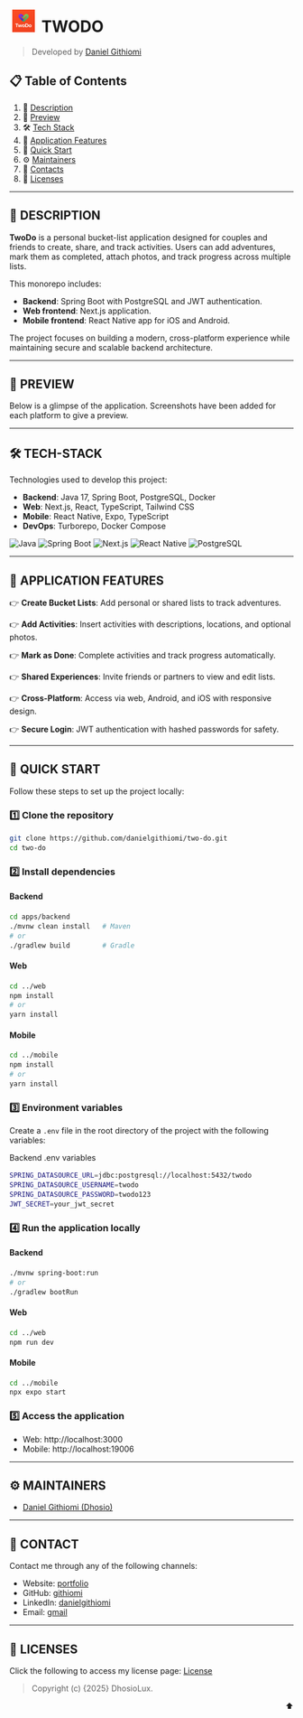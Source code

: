 <a id="readme-top"></a>

# [<img src="./app_logo.png" height="40" style="margin:0 5px" alt="TwoDo Logo"/>](https://github.com/danielgithiomi/two-do) TWODO

> Developed by <a href="https://github.com/danielgithiomi">Daniel Githiomi</a>

## 📋 <a name="table">Table of Contents</a>

1. 🤖 [Description](#-description)
2. 👀 [Preview](#-preview)
3. 🛠 [Tech Stack](#-tech-stack)
4. 🔋 [Application Features](#-application-features)
5. 🤸 [Quick Start](#-quick-start)
6. ⚙️ [Maintainers](#-maintainers)
7. 📱 [Contacts](#-contact)
8. 🪪 [Licenses](#-licenses)

---

## 🤖 DESCRIPTION

**TwoDo** is a personal bucket-list application designed for couples and friends to create, share, and track activities. Users can add adventures, mark them as completed, attach photos, and track progress across multiple lists.

This monorepo includes:

- **Backend**: Spring Boot with PostgreSQL and JWT authentication.
- **Web frontend**: Next.js application.
- **Mobile frontend**: React Native app for iOS and Android.

The project focuses on building a modern, cross-platform experience while maintaining secure and scalable backend architecture.

---

## 👀 PREVIEW

Below is a glimpse of the application. Screenshots have been added for each platform to give a preview.

<!-- ![Web Preview](web/public/screenshot.png)
![Mobile Preview](mobile/assets/screenshot.png) -->

---

## 🛠 TECH-STACK

Technologies used to develop this project:

- **Backend**: Java 17, Spring Boot, PostgreSQL, Docker
- **Web**: Next.js, React, TypeScript, Tailwind CSS
- **Mobile**: React Native, Expo, TypeScript
- **DevOps**: Turborepo, Docker Compose

<div>
  <img src="https://img.shields.io/badge/-Java_17-black?style=for-the-badge&logo=java&logoColor=white" alt="Java" />
  <img src="https://img.shields.io/badge/-SpringBoot-green?style=for-the-badge&logo=springboot&logoColor=white" alt="Spring Boot" />
  <img src="https://img.shields.io/badge/-Next.js-black?style=for-the-badge&logo=next.js&logoColor=white" alt="Next.js" />
  <img src="https://img.shields.io/badge/-React_Native-blue?style=for-the-badge&logo=react&logoColor=white" alt="React Native" />
  <img src="https://img.shields.io/badge/-PostgreSQL-blue?style=for-the-badge&logo=postgresql&logoColor=white" alt="PostgreSQL" />
</div>

---

## 🔋 APPLICATION FEATURES

👉 **Create Bucket Lists**: Add personal or shared lists to track adventures.

👉 **Add Activities**: Insert activities with descriptions, locations, and optional photos.

👉 **Mark as Done**: Complete activities and track progress automatically.

👉 **Shared Experiences**: Invite friends or partners to view and edit lists.

👉 **Cross-Platform**: Access via web, Android, and iOS with responsive design.

👉 **Secure Login**: JWT authentication with hashed passwords for safety.

---

## 🤸 QUICK START

Follow these steps to set up the project locally:

### 1️⃣ Clone the repository

```bash
git clone https://github.com/danielgithiomi/two-do.git
cd two-do
```

### 2️⃣ Install dependencies

#### Backend

```bash
cd apps/backend
./mvnw clean install   # Maven
# or
./gradlew build        # Gradle
```

#### Web

```bash
cd ../web
npm install
# or
yarn install
```

#### Mobile

```bash
cd ../mobile
npm install
# or
yarn install
```

### 3️⃣ Environment variables

Create a `.env` file in the root directory of the project with the following variables:

Backend .env variables

```bash
SPRING_DATASOURCE_URL=jdbc:postgresql://localhost:5432/twodo
SPRING_DATASOURCE_USERNAME=twodo
SPRING_DATASOURCE_PASSWORD=twodo123
JWT_SECRET=your_jwt_secret
```

### 4️⃣ Run the application locally

#### Backend

```bash
./mvnw spring-boot:run
# or
./gradlew bootRun
```

#### Web

```bash
cd ../web
npm run dev
```

#### Mobile

```bash
cd ../mobile
npx expo start
```

### 5️⃣ Access the application

- Web: http://localhost:3000
- Mobile: http://localhost:19006

---

## ⚙️ MAINTAINERS

- [Daniel Githiomi (Dhosio)](https://github.com/githiomi)

---

## 📱 CONTACT

Contact me through any of the following channels:

- Website: [portfolio](https://danielgithiomi.com)
- GitHub: [githiomi](https://github.com/githiomi)
- LinkedIn: [danielgithiomi](https://linkedin.com/in/daniel-githiomi/)
- Email: [gmail](danielgithiomi@gmail.com)

---

## 🪪 LICENSES

Click the following to access my license page: [License](https://githiomi.github.io/Privacy-Policy/)

> Copyright (c) {2025} DhosioLux.

<p align="right"><a style="text-decoration: none;" href="#readme-top">⬆️</a></p>